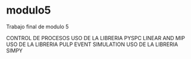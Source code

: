 # modulo5
Trabajo final de modulo 5

CONTROL DE PROCESOS USO DE LA LIBRERIA PYSPC
LINEAR AND MIP USO DE LA LIBRERIA PULP
EVENT SIMULATION USO DE LA LIBRERIA SIMPY
